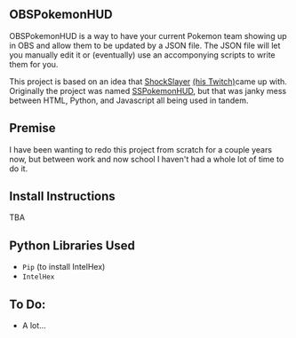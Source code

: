 OBSPokemonHUD
------------

OBSPokemonHUD is a way to have your current Pokemon team showing up in OBS and allow them to be updated by a JSON file. The JSON file will let you manually edit it or (eventually) use an accomponying scripts to write them for you.

This project is based on an idea that [ShockSlayer](https://www.youtube.com/c/shockslayer "SS's YouTube Channel") [(his Twitch)](https://twitch.tv/shockslayer "SS's Twitch")came up with. Originally the project was named [SSPokemonHUD](https://github.com/guitaristtom/sspokemonhud), but that was janky mess between HTML, Python, and Javascript all being used in tandem.

## Premise
I have been wanting to redo this project from scratch for a couple years now, but between work and now school I haven't had a whole lot of time to do it.

## Install Instructions
TBA

## Python Libraries Used
* `Pip` (to install IntelHex)
* `IntelHex`

## To Do:
* A lot...
